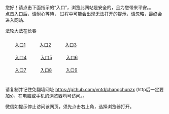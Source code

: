 您好！请点击下面指示的“入口”，浏览此网站是安全的，且为您带来平安。。 <br/>
点击入口后，请耐心等待， 过程中可能会出现无法打开的提示，请忽略，最终会进入网站. </br>

法轮大法在长春<br/>
<div style="padding:10px"><a style="margin:20px" target="_blank" href="https://d3w0gwkrjtx1a9.cloudfront.net/2Qpsp?ihhrgcsq" id="ccLink1" rel="nofollow">入口1</a> <a target="_blank" style="margin:20px" href="https://d3ln9xnpmfchgj.cloudfront.net/2Qpsp?zmrbyfn" id="ccLink2" rel="nofollow">入口2</a> <a style="margin:20px" target="_blank" href="https://d28o2lh23yd0tg.cloudfront.net/2Qpsp?xptrjfaq" id="ccLink3" rel="nofollow">入口3</a></div>

<div style="padding:10px" ><a style="margin:20px" target="_blank" href="https://d3w0gwkrjtx1a9.cloudfront.net/2Qpsp?ihhrgcsq" id="ccLink4" rel="nofollow">入口4</a> <a style="margin:20px" href="https://d3ln9xnpmfchgj.cloudfront.net/2Qpsp?zmrbyfn" target="_blank" id="ccLink5" rel="nofollow">入口5</a> <a style="margin:20px" href="https://d28o2lh23yd0tg.cloudfront.net/2Qpsp?xptrjfaq" target="_blank" id="ccLink6" rel="nofollow">入口6</a></div>

<div style="padding:10px"><a style="margin:20px" target="_blank" href="https://d3w0gwkrjtx1a9.cloudfront.net/2Qpsp?ihhrgcsq" id="ccLink7" rel="nofollow">入口7</a> <a style="margin:20px" href="https://d3ln9xnpmfchgj.cloudfront.net/2Qpsp?zmrbyfn" target="_blank" id="ccLink8" rel="nofollow">入口8</a> <a style="margin:20px" target="_blank" href="https://d28o2lh23yd0tg.cloudfront.net/2Qpsp?xptrjfaq" id="ccLink9" rel="nofollow">入口9</a></div>

<br/>



请复制并记住免翻墙网址 https://github.com/yntd/changchunzx (http后一定要加s)，在电脑或手机的浏览器均可访问。。<br/>

微信如提示停止访问该网页，须先点击右上角，选择浏览器打开。
